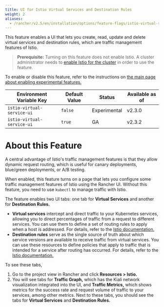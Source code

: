 ```yaml
---
title: UI for Istio Virtual Services and Destination Rules
weight: 2
aliases:
  - /rancher/v2.5/en/installation/options/feature-flags/istio-virtual-service-ui
---
```


This feature enables a UI that lets you create, read, update and delete virtual services and destination rules, which are traffic management features of Istio.

> **Prerequisite:** Turning on this feature does not enable Istio. A cluster administrator needs to [enable Istio for the cluster]({{<baseurl>}}/rancher/v2.5/en/istio/setup) in order to use the feature.

To enable or disable this feature, refer to the instructions on [the main page about enabling experimental features.]({{<baseurl>}}/rancher/v2.5/en/installation/options/feature-flags/)

Environment Variable Key | Default Value | Status | Available as of
---|---|---|---
`istio-virtual-service-ui` |`false` |  Experimental | v2.3.0
`istio-virtual-service-ui` | `true` | GA                    | v2.3.2

# About this Feature

A central advantage of Istio's traffic management features is that they allow dynamic request routing, which is useful for canary deployments, blue/green deployments, or A/B testing.

When enabled, this feature turns on a page that lets you configure some traffic management features of Istio using the Rancher UI. Without this feature, you need to use `kubectl` to manage traffic with Istio.

The feature enables two UI tabs: one tab for **Virtual Services** and another for **Destination Rules.** 

- **Virtual services** intercept and direct traffic to your Kubernetes services, allowing you to direct percentages of traffic from a request to different services. You can use them to define a set of routing rules to apply when a host is addressed. For details, refer to the [Istio documentation.](https://istio.io/docs/reference/config/networking/v1alpha3/virtual-service/)
- **Destination rules** serve as the single source of truth about which service versions are available to receive traffic from virtual services. You can use these resources to define policies that apply to traffic that is intended for a service after routing has occurred. For details, refer to the [Istio documentation.](https://istio.io/docs/reference/config/networking/v1alpha3/destination-rule)

To see these tabs,

1. Go to the project view in Rancher and click **Resources > Istio.**
1. You will see tabs for **Traffic Graph,** which has the Kiali network visualization integrated into the UI, and **Traffic Metrics,** which shows metrics for the success rate and request volume of traffic to your services, among other metrics. Next to these tabs, you should see the tabs for **Virtual Services** and **Destination Rules.**